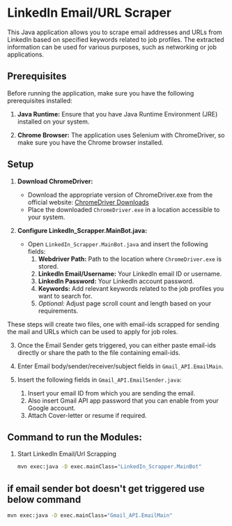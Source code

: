 # LinkedIn Email/URL Scraper

This Java application allows you to scrape email addresses and URLs from LinkedIn based on specified keywords related to job profiles. The extracted information can be used for various purposes, such as networking or job applications.

## Prerequisites

Before running the application, make sure you have the following prerequisites installed:

1. **Java Runtime:** Ensure that you have Java Runtime Environment (JRE) installed on your system.

2. **Chrome Browser:** The application uses Selenium with ChromeDriver, so make sure you have the Chrome browser installed.

## Setup

1. **Download ChromeDriver:**
   - Download the appropriate version of ChromeDriver.exe from the official website: [ChromeDriver Downloads](https://sites.google.com/chromium.org/driver/)
   - Place the downloaded `ChromeDriver.exe` in a location accessible to your system.

2. **Configure LinkedIn_Scrapper.MainBot.java:**
   - Open `LinkedIn_Scrapper.MainBot.java` and insert the following fields:
     1. **Webdriver Path:** Path to the location where `ChromeDriver.exe` is stored.
     2. **LinkedIn Email/Username:** Your LinkedIn email ID or username.
     3. **LinkedIn Password:** Your LinkedIn account password.
     4. **Keywords:** Add relevant keywords related to the job profiles you want to search for.
     5. *Optional:* Adjust page scroll count and length based on your requirements.

These steps will create two files, one with email-ids scrapped for sending the mail and URLs which can be used to apply for job roles.

3. Once the Email Sender gets triggered, you can either paste email-ids directly or share the path to the file containing email-ids.

4. Enter Email body/sender/receiver/subject fields in `Gmail_API.EmailMain`.

5. Insert the following fields in `Gmail_API.EmailSender.java`:
   1. Insert your email ID from which you are sending the email.
   2. Also insert Gmail API app password that you can enable from your Google account.
   3. Attach Cover-letter or resume if required.

## Command to run the Modules:

1. Start LinkedIn Email/Url Scrapping
   ```cmd
   mvn exec:java -D exec.mainClass="LinkedIn_Scrapper.MainBot"
   ```
## if email sender bot doesn't get triggered use below command
   ```cmd
   mvn exec:java -D exec.mainClass="Gmail_API.EmailMain"
   ```
